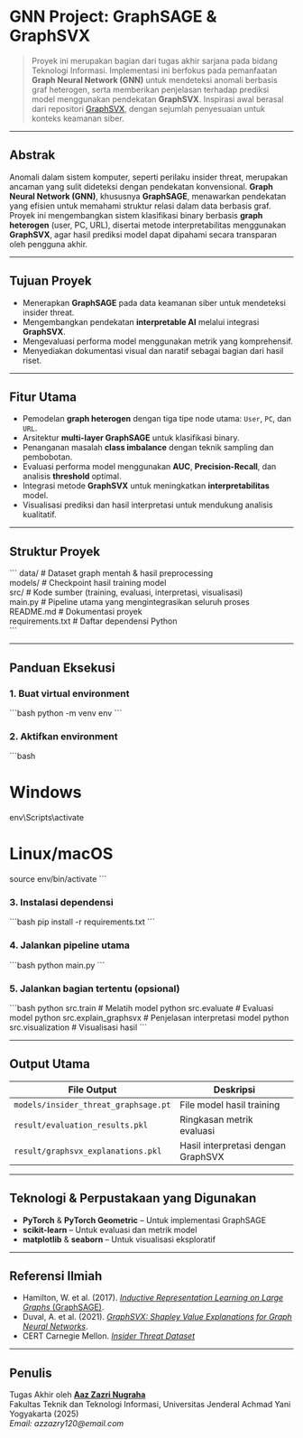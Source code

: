 # GNN Project: GraphSAGE & GraphSVX

> Proyek ini merupakan bagian dari tugas akhir sarjana pada bidang Teknologi Informasi. Implementasi ini berfokus pada pemanfaatan **Graph Neural Network (GNN)** untuk mendeteksi anomali berbasis graf heterogen, serta memberikan penjelasan terhadap prediksi model menggunakan pendekatan **GraphSVX**. Inspirasi awal berasal dari repositori [GraphSVX](https://github.com/AlexDuvalinho/GraphSVX), dengan sejumlah penyesuaian untuk konteks keamanan siber.

---

## Abstrak

Anomali dalam sistem komputer, seperti perilaku insider threat, merupakan ancaman yang sulit dideteksi dengan pendekatan konvensional. **Graph Neural Network (GNN)**, khususnya **GraphSAGE**, menawarkan pendekatan yang efisien untuk memahami struktur relasi dalam data berbasis graf. Proyek ini mengembangkan sistem klasifikasi binary berbasis **graph heterogen** (user, PC, URL), disertai metode interpretabilitas menggunakan **GraphSVX**, agar hasil prediksi model dapat dipahami secara transparan oleh pengguna akhir.

---

## Tujuan Proyek

- Menerapkan **GraphSAGE** pada data keamanan siber untuk mendeteksi insider threat.
- Mengembangkan pendekatan **interpretable AI** melalui integrasi **GraphSVX**.
- Mengevaluasi performa model menggunakan metrik yang komprehensif.
- Menyediakan dokumentasi visual dan naratif sebagai bagian dari hasil riset.

---

## Fitur Utama

- Pemodelan **graph heterogen** dengan tiga tipe node utama: `User`, `PC`, dan `URL`.
- Arsitektur **multi-layer GraphSAGE** untuk klasifikasi binary.
- Penanganan masalah **class imbalance** dengan teknik sampling dan pembobotan.
- Evaluasi performa model menggunakan **AUC**, **Precision-Recall**, dan analisis **threshold** optimal.
- Integrasi metode **GraphSVX** untuk meningkatkan **interpretabilitas** model.
- Visualisasi prediksi dan hasil interpretasi untuk mendukung analisis kualitatif.

---

## Struktur Proyek

\`\`\`
data/                   # Dataset graph mentah & hasil preprocessing  
models/                 # Checkpoint hasil training model  
src/                    # Kode sumber (training, evaluasi, interpretasi, visualisasi)  
main.py                 # Pipeline utama yang mengintegrasikan seluruh proses  
README.md               # Dokumentasi proyek  
requirements.txt        # Daftar dependensi Python  
\`\`\`

---

## Panduan Eksekusi

### 1. Buat virtual environment
\`\`\`bash
python -m venv env
\`\`\`

### 2. Aktifkan environment
\`\`\`bash
# Windows
env\Scripts\activate

# Linux/macOS
source env/bin/activate
\`\`\`

### 3. Instalasi dependensi
\`\`\`bash
pip install -r requirements.txt
\`\`\`

### 4. Jalankan pipeline utama
\`\`\`bash
python main.py
\`\`\`

### 5. Jalankan bagian tertentu (opsional)
\`\`\`bash
python src.train               # Melatih model
python src.evaluate            # Evaluasi model
python src.explain_graphsvx    # Penjelasan interpretasi model
python src.visualization       # Visualisasi hasil
\`\`\`

---

## Output Utama

| File Output | Deskripsi |
|-------------|-----------|
| `models/insider_threat_graphsage.pt` | File model hasil training |
| `result/evaluation_results.pkl`      | Ringkasan metrik evaluasi |
| `result/graphsvx_explanations.pkl`   | Hasil interpretasi dengan GraphSVX |

---

## Teknologi & Perpustakaan yang Digunakan

- **PyTorch** & **PyTorch Geometric** – Untuk implementasi GraphSAGE
- **scikit-learn** – Untuk evaluasi dan metrik model
- **matplotlib** & **seaborn** – Untuk visualisasi eksploratif

---

## Referensi Ilmiah

- Hamilton, W. et al. (2017). [*Inductive Representation Learning on Large Graphs* (GraphSAGE)](https://cs.stanford.edu/people/jure/pubs/graphsage-nips17.pdf).  
- Duval, A. et al. (2021). [*GraphSVX: Shapley Value Explanations for Graph Neural Networks*](https://arxiv.org/pdf/2104.10482).  
- CERT Carnegie Mellon. [*Insider Threat Dataset*](https://kilthub.cmu.edu/ndownloader/files/24844280)

---

## Penulis

Tugas Akhir oleh [**Aaz Zazri Nugraha**](https://github.com/azzazry)  
Fakultas Teknik dan Teknologi Informasi, Universitas Jenderal Achmad Yani Yogyakarta (2025)  
_Email: azzazry120@email.com_